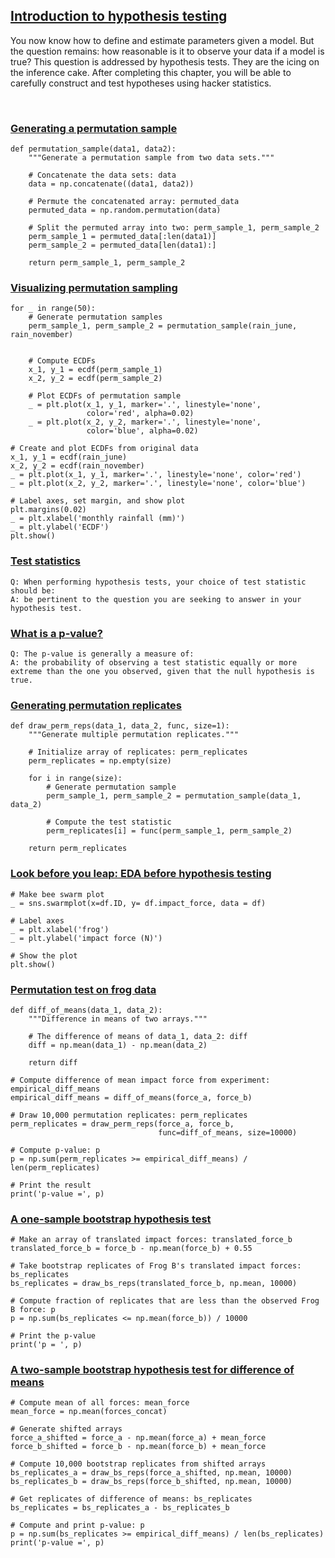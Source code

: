 ## [Introduction to hypothesis testing](https://campus.datacamp.com/courses/statistical-thinking-in-python-part-2/introduction-to-hypothesis-testing)

You now know how to define and estimate parameters given a model. But the question remains: how reasonable is it to observe your data if a model is true? This question is addressed by hypothesis tests. They are the icing on the inference cake. After completing this chapter, you will be able to carefully construct and test hypotheses using hacker statistics.

<br>

### [Generating a permutation sample](https://campus.datacamp.com/courses/statistical-thinking-in-python-part-2/introduction-to-hypothesis-testing?ex=2)

```
def permutation_sample(data1, data2):
    """Generate a permutation sample from two data sets."""

    # Concatenate the data sets: data
    data = np.concatenate((data1, data2))

    # Permute the concatenated array: permuted_data
    permuted_data = np.random.permutation(data)

    # Split the permuted array into two: perm_sample_1, perm_sample_2
    perm_sample_1 = permuted_data[:len(data1)]
    perm_sample_2 = permuted_data[len(data1):]

    return perm_sample_1, perm_sample_2
```

### [Visualizing permutation sampling](https://campus.datacamp.com/courses/statistical-thinking-in-python-part-2/introduction-to-hypothesis-testing?ex=3)

```
for _ in range(50):
    # Generate permutation samples
    perm_sample_1, perm_sample_2 = permutation_sample(rain_june, rain_november)


    # Compute ECDFs
    x_1, y_1 = ecdf(perm_sample_1)
    x_2, y_2 = ecdf(perm_sample_2)

    # Plot ECDFs of permutation sample
    _ = plt.plot(x_1, y_1, marker='.', linestyle='none',
                 color='red', alpha=0.02)
    _ = plt.plot(x_2, y_2, marker='.', linestyle='none',
                 color='blue', alpha=0.02)

# Create and plot ECDFs from original data
x_1, y_1 = ecdf(rain_june)
x_2, y_2 = ecdf(rain_november)
_ = plt.plot(x_1, y_1, marker='.', linestyle='none', color='red')
_ = plt.plot(x_2, y_2, marker='.', linestyle='none', color='blue')

# Label axes, set margin, and show plot
plt.margins(0.02)
_ = plt.xlabel('monthly rainfall (mm)')
_ = plt.ylabel('ECDF')
plt.show()
```

### [Test statistics](https://campus.datacamp.com/courses/statistical-thinking-in-python-part-2/introduction-to-hypothesis-testing?ex=5)

```
Q: When performing hypothesis tests, your choice of test statistic should be:
A: be pertinent to the question you are seeking to answer in your hypothesis test.
```

### [What is a p-value?](https://campus.datacamp.com/courses/statistical-thinking-in-python-part-2/introduction-to-hypothesis-testing?ex=6)

```
Q: The p-value is generally a measure of:
A: the probability of observing a test statistic equally or more extreme than the one you observed, given that the null hypothesis is true.
```

### [Generating permutation replicates](https://campus.datacamp.com/courses/statistical-thinking-in-python-part-2/introduction-to-hypothesis-testing?ex=7)

```
def draw_perm_reps(data_1, data_2, func, size=1):
    """Generate multiple permutation replicates."""

    # Initialize array of replicates: perm_replicates
    perm_replicates = np.empty(size)

    for i in range(size):
        # Generate permutation sample
        perm_sample_1, perm_sample_2 = permutation_sample(data_1, data_2)

        # Compute the test statistic
        perm_replicates[i] = func(perm_sample_1, perm_sample_2)

    return perm_replicates
```

### [Look before you leap: EDA before hypothesis testing](https://campus.datacamp.com/courses/statistical-thinking-in-python-part-2/introduction-to-hypothesis-testing?ex=8)

```
# Make bee swarm plot
_ = sns.swarmplot(x=df.ID, y= df.impact_force, data = df)

# Label axes
_ = plt.xlabel('frog')
_ = plt.ylabel('impact force (N)')

# Show the plot
plt.show()
```

### [Permutation test on frog data](https://campus.datacamp.com/courses/statistical-thinking-in-python-part-2/introduction-to-hypothesis-testing?ex=9)

```
def diff_of_means(data_1, data_2):
    """Difference in means of two arrays."""

    # The difference of means of data_1, data_2: diff
    diff = np.mean(data_1) - np.mean(data_2)

    return diff

# Compute difference of mean impact force from experiment: empirical_diff_means
empirical_diff_means = diff_of_means(force_a, force_b)

# Draw 10,000 permutation replicates: perm_replicates
perm_replicates = draw_perm_reps(force_a, force_b,
                                 func=diff_of_means, size=10000)

# Compute p-value: p
p = np.sum(perm_replicates >= empirical_diff_means) / len(perm_replicates)

# Print the result
print('p-value =', p)
```

### [A one-sample bootstrap hypothesis test](https://campus.datacamp.com/courses/statistical-thinking-in-python-part-2/introduction-to-hypothesis-testing?ex=11)

```
# Make an array of translated impact forces: translated_force_b
translated_force_b = force_b - np.mean(force_b) + 0.55

# Take bootstrap replicates of Frog B's translated impact forces: bs_replicates
bs_replicates = draw_bs_reps(translated_force_b, np.mean, 10000)

# Compute fraction of replicates that are less than the observed Frog B force: p
p = np.sum(bs_replicates <= np.mean(force_b)) / 10000

# Print the p-value
print('p = ', p)
```

### [A two-sample bootstrap hypothesis test for difference of means](https://campus.datacamp.com/courses/statistical-thinking-in-python-part-2/introduction-to-hypothesis-testing?ex=12)

```
# Compute mean of all forces: mean_force
mean_force = np.mean(forces_concat)

# Generate shifted arrays
force_a_shifted = force_a - np.mean(force_a) + mean_force
force_b_shifted = force_b - np.mean(force_b) + mean_force

# Compute 10,000 bootstrap replicates from shifted arrays
bs_replicates_a = draw_bs_reps(force_a_shifted, np.mean, 10000)
bs_replicates_b = draw_bs_reps(force_b_shifted, np.mean, 10000)

# Get replicates of difference of means: bs_replicates
bs_replicates = bs_replicates_a - bs_replicates_b

# Compute and print p-value: p
p = np.sum(bs_replicates >= empirical_diff_means) / len(bs_replicates)
print('p-value =', p)
```